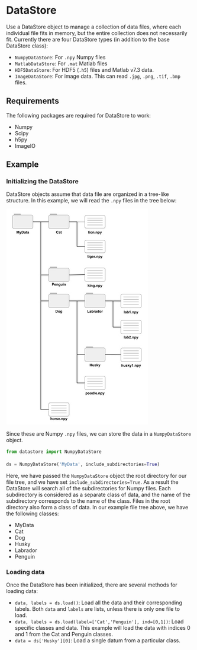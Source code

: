 # DataStore

Use a DataStore object to manage a collection of data files, where each individual file fits in memory, but the entire collection does not necessarily fit. Currently there are four DataStore types (in addition to the base DataStore class):

* `NumpyDataStore`: For `.npy` Numpy files
* `MatlabDataStore`: For `.mat` Matlab files
* `HDF5DataStore`: For HDF5 (`.h5`) files and Matlab v7.3 data.
* `ImageDataStore`: For image data. This can read `.jpg`, `.png`, `.tif`, `.bmp` files.


## Requirements

The following packages are required for DataStore to work:

* Numpy
* Scipy
* h5py
* ImageIO


## Example

### Initializing the DataStore

DataStore objects assume that data file are organized in a tree-like structure. In this example, we will read the `.npy` files in the tree below:

![DataStore file tree](datastore_filetree.jpg)

Since these are Numpy `.npy` files, we can store the data in a `NumpyDataStore` object.

```python
from datastore import NumpyDataStore

ds = NumpyDataStore('MyData', include_subdirectories=True)
```

Here, we have passed the `NumpyDataStore` object the root directory for our file tree, and we have set `include_subdirectories=True`. As a result the DataStore will search all of the subdirectories for Numpy files. Each subdirectory is considered as a separate class of data, and the name of the subdirectory corresponds to the name of the class. Files in the root directory also form a class of data. In our example file tree above, we have the following classes:

* MyData
* Cat
* Dog
* Husky
* Labrador
* Penguin

### Loading data
Once the DataStore has been initialized, there are several methods for loading data:

* `data, labels = ds.load()`: Load all the data and their corresponding labels. Both `data` and `labels` are lists, unless there is only one file to load.
* `data, labels = ds.load(label=['Cat','Penguin'], ind=[0,1])`: Load specific classes and data. This example will load the data with indices 0 and 1 from the Cat and Penguin classes.
* `data = ds['Husky'][0]`: Load a single datum from a particular class.
